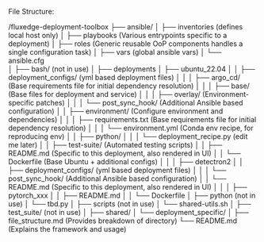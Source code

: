 File Structure:

/fluxedge-deployment-toolbox
├── ansible/
│   ├── inventories                             (defines local host only)
│   ├── playbooks                               (Various entrypoints specific to a deployment)
│   ├── roles                                   (Generic reusable OoP components handles a single configuration task)
│   ├── vars                                    (global ansible vars)
│   └── ansible.cfg                            
│
├── bash/                                       (not in use)
│
├── deployments
│   ├── ubuntu_22.04
│   │   ├── deployment_configs/                 (yml based deployment files)
│   │   │   ├── argo_cd/                        (Base requirements file for initial dependency resolution)
│   │   │   ├── base/                           (Base files for deployment and service)
│   │   │   ├── overlay/                        (Environment-specific patches)
│   │   │   └── post_sync_hook/                 (Additional Ansible based configuration)
│   │   ├── environment/                        (Configure environment and dependencies)
│   │   │   ├── requirements.txt                (Base requirements file for initial dependency resolution)
│   │   │   └── environment.yml                 (Conda env recipe, for reproducing env)
│   │   ├── python/
│   │   │   └── deployment_recipe.py            (edit me later)
│   │   ├── test-suite/                         (Automated testing scripts)
│   │   ├── README.md                           (Specific to this deployment, also rendered in UI)
│   │   └── Dockerfile                          (Base Ubuntu + additional configs)
│   │
│   ├── detectron2
│   │   ├── deployment_configs/                 (yml based deployment files)
│   │   │   └── post_sync_hook/                 (Additional Ansible based configuration)
│   │   └── README.md                           (Specific to this deployment, also rendered in UI)
│   │
│   ├── pytorch_xxx
│   │   ├── README.md
│   │   └── Dockerfile
│
├── python                                      (not in use)
│   └── tbd.py 
│
├── scripts                                     (not in use)
│   └── shared-utils.sh 
│
├── test_suite/                                 (not in use)
│   ├── shared/
│   └──  deployment_specific/
│
├── file_structure.md                           (Provides breakdown of directory)
└── README.md                                   (Explains the framework and usage)
